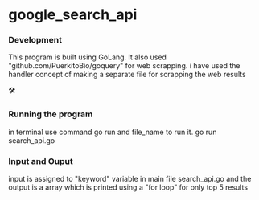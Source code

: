 # google_search_api
<h3>Development</h3>
This program is built using GoLang.
It also used "github.com/PuerkitoBio/goquery" for web scrapping.
i have used the handler concept of making a separate file for scrapping the web results

🛠<h3>Running the program</h3>
in terminal use command go run and file_name to run it.
go run search_api.go

<h3>Input and Ouput</h3>
input is assigned to "keyword" variable in main file search_api.go
and the output is a array which is printed using a "for loop" for only top 5 results
